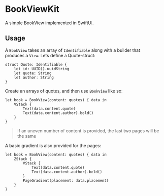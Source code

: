 # BookViewKit

A simple BookView implemented in SwiftUI.

## Usage

A `BookView` takes an array of `Identifiable`  along with a builder that produces a `View`.
Lets define a Quote-struct: 

```
struct Quote: Identifiable {
    let id: UUID().uuidString
    let quote: String
    let author: String
}
```

Create an arrays of quotes, and then use `BookView` like so:

```
let book = BookView(content: quotes) { data in
    VStack {
        Text(data.content.quote)
        Text(data.content.author).bold()
    }
}
```

> If an uneven number of content is provided, the last two pages will be the same

A basic gradient is also provided for the pages:
```
let book = BookView(content: quotes) { data in
    ZStack {
        VStack {
            Text(data.content.quote)
            Text(data.content.author).bold()
        }
        PageGradient(placement: data.placement)
    }
}
```



